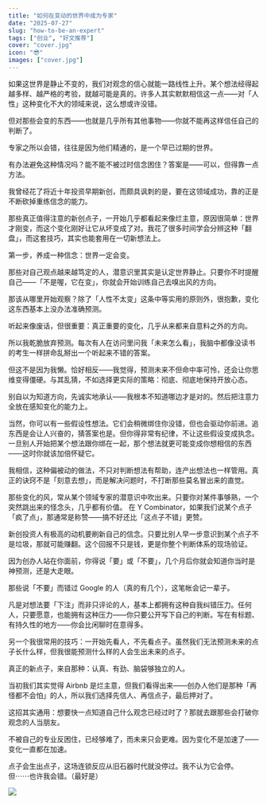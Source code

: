 ```yaml
---
title: "如何在变动的世界中成为专家"
date: "2025-07-27"
slug: "how-to-be-an-expert"
tags: ["创业", "好文推荐"]
cover: "cover.jpg"
icon: "😎"
images: ["cover.jpg"]
---
```

如果这世界是静止不变的，我们对观念的信心就能一路线性上升。某个想法经得起越多样、越严格的考验，就越可能是真的。许多人其实默默相信这一点——对「人性」这种变化不大的领域来说，这么想或许没错。



但对那些会变的东西——也就是几乎所有其他事物——你就不能再这样信任自己的判断了。



专家之所以会错，往往是因为他们精通的，是一个早已过期的世界。



有办法避免这种情况吗？能不能不被过时信念困住？答案是——可以，但得靠一点方法。



我曾经花了将近十年投资早期新创，而颇具讽刺的是，要在这领域成功，靠的正是不断砍掉重练信念的能力。



那些真正值得注意的新创点子，一开始几乎都看起来像烂主意，原因很简单：世界才刚变，而这个变化刚好让它从坏变成了对。我花了很多时间学会分辨这种「翻盘」，而这套技巧，其实也能套用在一切新想法上。



第一步，养成一种信念：世界一定会变。



那些对自己观点越来越笃定的人，潜意识里其实是认定世界静止。只要你不时提醒自己——「不是喔，它在变」，你就会开始训练自己去嗅出风的方向。



那该从哪里开始观察？除了「人性不太变」这条中等实用的原则外，很抱歉，变化这东西基本上没办法准确预测。



听起来像废话，但很重要：真正重要的变化，几乎从来都来自意料之外的方向。



所以我乾脆放弃预测。每次有人在访问里问我「未来怎么看」，我脑中都像没读书的考生一样拼命乱掰出一个听起来不错的答案。



但这不是因为我懒。恰好相反——我觉得，预测未来不但命中率可怜，还会让你思维变得僵硬。与其乱猜，不如选择更实际的策略：彻底、彻底地保持开放心态。



别自以为知道方向，先诚实地承认——我根本不知道哪边才是对的。然后把注意力全放在感知变化的能力上。



当然，你可以有一些假设性想法。它们会稍微绑住你没错，但也会驱动你前进。追东西是会让人兴奋的，猜答案也是。但你得非常有纪律，不让这些假设变成执念。
一旦别人开始把某个想法跟你绑在一起，那个想法就更可能变成你想相信的东西——这时你就该加倍怀疑它。



我相信，这种偏被动的做法，不只对判断想法有帮助，连产出想法也一样管用。真正的诀窍不是「刻意去想」，而是解决问题时，不打断那些莫名冒出来的直觉。



那些变化的风，常从某个领域专家的潜意识中吹出来。只要你对某件事够熟，一个突然跳出来的怪念头，几乎都有价值。
在 Y Combinator，如果我们说某个点子「疯了点」，那通常是称赞——搞不好还比「这点子不错」更赞。



新创投资人有极高的动机要刷新自己的信念。只要比别人早一步意识到某个点子不是垃圾，那就可能赚翻。这个回报不只是钱，更是你整个判断体系的现场验证。



因为创办人站在你面前，你得说「要」或「不要」，几个月后你就会知道你当时是神预测，还是大走眼。



那些说「不要」而错过 Google 的人（真的有几个），这笔帐会记一辈子。



凡是对想法要「下注」而非只评论的人，基本上都拥有这种自我纠错压力。任何人，只要愿意，也能拥有这种压力——你只要公开写下自己的判断。写在有标题、有持久性的地方——你会比闲聊时在意得多。



另一个我很常用的技巧：一开始先看人，不先看点子。虽然我们无法预测未来的点子长什么样，但我很能预测什么样的人会生出未来的点子。



真正的新点子，来自那种：认真、有劲、脑袋够独立的人。



当初我们其实觉得 Airbnb 是烂主意，但我们看得出来——创办人他们是那种「再怪都不会怕」的人，所以我们选择先信人、再信点子，最后押对了。



这招其实通用：想要快一点知道自己什么观念已经过时了？那就去跟那些会打破你观念的人当朋友。



不被自己的专业反困住，已经够难了，而未来只会更难。因为变化不是加速了——变化一直都在加速。



点子会生出点子，这场连锁反应从旧石器时代就没停过。我不认为它会停。
但⋯⋯也许我会错。（最好是）




![](https://prod-files-secure.s3.us-west-2.amazonaws.com/112d0858-5090-4d34-a606-b75eb8d65fd2/46476355-9cf3-4e99-9b7a-3531bc426380/1000202064.png?X-Amz-Algorithm=AWS4-HMAC-SHA256&X-Amz-Content-Sha256=UNSIGNED-PAYLOAD&X-Amz-Credential=ASIAZI2LB466WEUWKUP7%2F20250805%2Fus-west-2%2Fs3%2Faws4_request&X-Amz-Date=20250805T070051Z&X-Amz-Expires=3600&X-Amz-Security-Token=IQoJb3JpZ2luX2VjEB4aCXVzLXdlc3QtMiJIMEYCIQCl3CqauVAiUW59Ctt%2FEGDAeVngdN5cb1PO5Ab794C9WQIhANgcqUPEfsfrplC28uoEvP9kCc%2Fp9v0VeJA9b0ZULBrZKv8DCFcQABoMNjM3NDIzMTgzODA1IgwJL4LjTnxlvy1o81Yq3AN6Hkn4KAGHKFb60rew1Xcxb7t6erhxBO7x6QGq3%2BBz13qUww7TRHuL3Sb2YS6nElYQHrCnIsC1%2BT2%2FAcq5octuDmipmBAvIDKa6Nqt%2FdbV8Ogji5bAXnB%2BMQqEyLipLyin2KTGKaFk9XHEamIgsYn6lddtCfj5YufQZuJwECFAsi4PRBEM0Adz3ovKDmd3d%2BmmZ4FcVa%2FyZfSF%2B3m7FAdhDLC2WDFRqiyFcC1VMgvuhTlzGlTkhvwcUluEedbAPMnMvF3CjCBLn1mJ3RETA9VvLSJmb%2F6hpLwL1XPEtydesNa9xqhAESpc9yyXxS1YA5q1HDilz1uUOmRcDZC4gjHILz4eHER87pnpniBAoVYlZbqMnwoYvniKSaPrVvpRD%2B2DDgAUYMUc9LW558d1DE0r3cj3Cso8CaoJcaesDD%2Bo%2BEHARu7uniHkhzBwWO5MEOidNkcPUcEJRxe5XD4PUSFsLMOL3%2FCYaIkqrfZq4ydqhH8Y9EBURHCH4LXExU2YmWIytObQpSu82WaxMKLKL3g7dMvXNC3WqCSpUeFixC34rueRAkpVxMHIGGxXetn4UHJfS%2Bagna6yTiqjdEtTeytG%2BI2HGIru8P8osc%2Bf1YgsdWPaJGiVGL4oCPxhPzC4wMbEBjqkAUhjeRZFGaW0oSi%2BahjoXOfdR%2F%2Bn4sU96CqcKWNwrKdyBosV70arnp61PXCsIa69AVmugEUr4szM42W7aZefOf9SlgAxdWqH%2B5mGzGnaP%2Fe4b29zsczmTJ%2BetBczPXCEeoF6PK87P9fgFYKJyRv%2BCWD8QzU9DAOEveqPOmfWaGtx8trRL5vhWaUcKEXbWeXKNp0%2Fefpg%2FuMUc4vwoTEo3ZGE8SXv&X-Amz-Signature=26eff061c74976920483059e3669318d203d1262a35df283f6780c9ff3d8c54b&X-Amz-SignedHeaders=host&x-amz-checksum-mode=ENABLED&x-id=GetObject)

